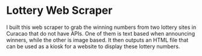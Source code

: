 # Lottery Web Scraper
I built this web scraper to grab the winning numbers from two lottery sites in Curacao that do not have APIs. One of them is text based when announcing winners, while the other is image based. It then outputs an HTML file that can be used as a kiosk for a website to display these lottery numbers.